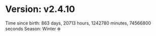# Version: v2.4.10
Time since birth: 863 days, 20713 hours, 1242780 minutes, 74566800 seconds
Season: Winter ❄️

